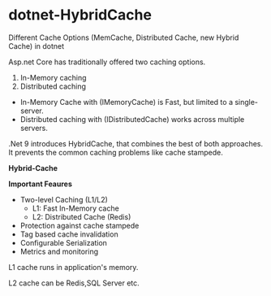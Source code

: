 # dotnet-HybridCache
Different Cache Options (MemCache, Distributed Cache, new Hybrid Cache) in dotnet

Asp.net Core has traditionally offered two caching options.
1. In-Memory caching
2. Distributed caching

- In-Memory Cache with (IMemoryCache) is Fast, but limited to a single-server.
- Distributed caching  with (IDistributedCache) works across multiple servers.

.Net 9 introduces HybridCache, that combines the best of both approaches. It prevents the common caching problems like cache stampede.

**Hybrid-Cache**
 
**Important Feaures**
   - Two-level Caching (L1/L2)
     - L1: Fast In-Memory cache
     - L2: Distributed Cache (Redis)
   - Protection against cache stampede
   - Tag based cache invalidation
   - Configurable Serialization
   - Metrics and monitoring
  

L1 cache runs in application's memory.

L2 cache can be Redis,SQL Server etc.



